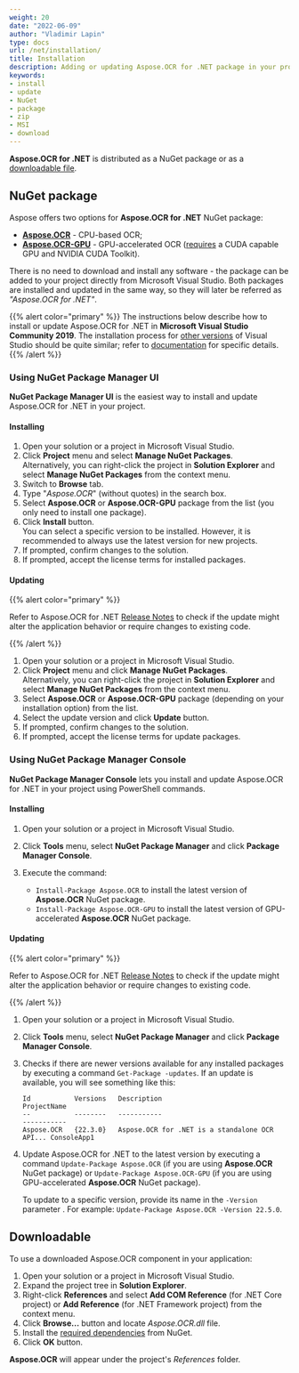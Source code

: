 ```yaml
---
weight: 20
date: "2022-06-09"
author: "Vladimir Lapin"
type: docs
url: /net/installation/
title: Installation
description: Adding or updating Aspose.OCR for .NET package in your project.
keywords:
- install
- update
- NuGet
- package
- zip
- MSI
- download
---
```


**Aspose.OCR for .NET** is distributed as a NuGet package or as a [downloadable file](https://downloads.aspose.com/ocr/net).

## NuGet package

Aspose offers two options for **Aspose.OCR for .NET** NuGet package:

- [**Aspose.OCR**](https://www.nuget.org/packages/Aspose.OCR/) - CPU-based OCR;
- [**Aspose.OCR-GPU**](https://www.nuget.org/packages/Aspose.OCR-GPU/) - GPU-accelerated OCR ([requires](/ocr/net/installation/gpu/) a CUDA capable GPU and NVIDIA CUDA Toolkit).

There is no need to download and install any software - the package can be added to your project directly from Microsoft Visual Studio. Both packages are installed and updated in the same way, so they will later be referred as _"Aspose.OCR for .NET"_.

{{% alert color="primary" %}} 
The instructions below describe how to install or update Aspose.OCR for .NET in **Microsoft Visual Studio Community 2019**. The installation process for [other versions](/ocr/net/system-requirements/) of Visual Studio should be quite similar; refer to [documentation](https://docs.microsoft.com/en-us/previous-versions/visualstudio/) for specific details.
{{% /alert %}}

### Using NuGet Package Manager UI

**NuGet Package Manager UI** is the easiest way to install and update Aspose.OCR for .NET in your project.

#### Installing

1. Open your solution or a project in Microsoft Visual Studio.
2. Click **Project** menu and select **Manage NuGet Packages**.  
   Alternatively, you can right-click the project in **Solution Explorer** and select **Manage NuGet Packages** from the context menu.
3. Switch to **Browse** tab.
4. Type "_Aspose.OCR_" (without quotes) in the search box.
5. Select **Aspose.OCR** or **Aspose.OCR-GPU** package from the list (you only need to install one package).
6. Click **Install** button.  
   You can select a specific version to be installed. However, it is recommended to always use the latest version for new projects.
7. If prompted, confirm changes to the solution.
8. If prompted, accept the license terms for installed packages.

#### Updating

{{% alert color="primary" %}} 

Refer to Aspose.OCR for .NET [Release Notes](/ocr/net/release-notes/) to check if the update might alter the application behavior or require changes to existing code.

{{% /alert %}} 

1. Open your solution or a project in Microsoft Visual Studio.
2. Click **Project** menu and click **Manage NuGet Packages**.  
   Alternatively, you can right-click the project in **Solution Explorer** and select **Manage NuGet Packages** from the context menu.
3. Select **Aspose.OCR** or **Aspose.OCR-GPU** package (depending on your installation option) from the list.
4. Select the update version and click **Update** button.
5. If prompted, confirm changes to the solution.
6. If prompted, accept the license terms for update packages.

### Using NuGet Package Manager Console

**NuGet Package Manager Console** lets you install and update Aspose.OCR for .NET in your project using PowerShell commands.

#### Installing

1. Open your solution or a project in Microsoft Visual Studio.
2. Click **Tools** menu, select **NuGet Package Manager** and click **Package Manager Console**.
3. Execute the command:

    - `Install-Package Aspose.OCR` to install the latest version of **Aspose.OCR** NuGet package.
    - `Install-Package Aspose.OCR-GPU` to install the latest version of GPU-accelerated **Aspose.OCR** NuGet package.

#### Updating

{{% alert color="primary" %}} 

Refer to Aspose.OCR for .NET [Release Notes](/ocr/net/release-notes/) to check if the update might alter the application behavior or require changes to existing code.

{{% /alert %}} 

1. Open your solution or a project in Microsoft Visual Studio.
2. Click **Tools** menu, select **NuGet Package Manager** and click **Package Manager Console**.
3. Checks if there are newer versions available for any installed packages by executing a command `Get-Package -updates`. If an update is available, you will see something like this:

   ```
   Id           Versions   Description                                    ProjectName
   --           --------   -----------                                    -----------
   Aspose.OCR   {22.3.0}   Aspose.OCR for .NET is a standalone OCR API... ConsoleApp1
   ```
4. Update Aspose.OCR for .NET to the latest version by executing a command `Update-Package Aspose.OCR` (if you are using **Aspose.OCR** NuGet package) or `Update-Package Aspose.OCR-GPU` (if you are using GPU-accelerated **Aspose.OCR** NuGet package).  
   
   To update to a specific version, provide its name in the `-Version` parameter . For example: `Update-Package Aspose.OCR -Version 22.5.0`.

## Downloadable

To use a downloaded Aspose.OCR component in your application:

1. Open your solution or a project in Microsoft Visual Studio.
2. Expand the project tree in **Solution Explorer**.
3. Right-click **References** and select **Add COM Reference** (for .NET Core project) or **Add Reference** (for .NET Framework project) from the context menu.
4. Click **Browse...** button and locate _Aspose.OCR.dll_ file.
5. Install the [required dependencies](/ocr/net/system-requirements/#external-dependencies) from NuGet.
6. Click **OK** button.

**Aspose.OCR** will appear under the project's _References_ folder.
